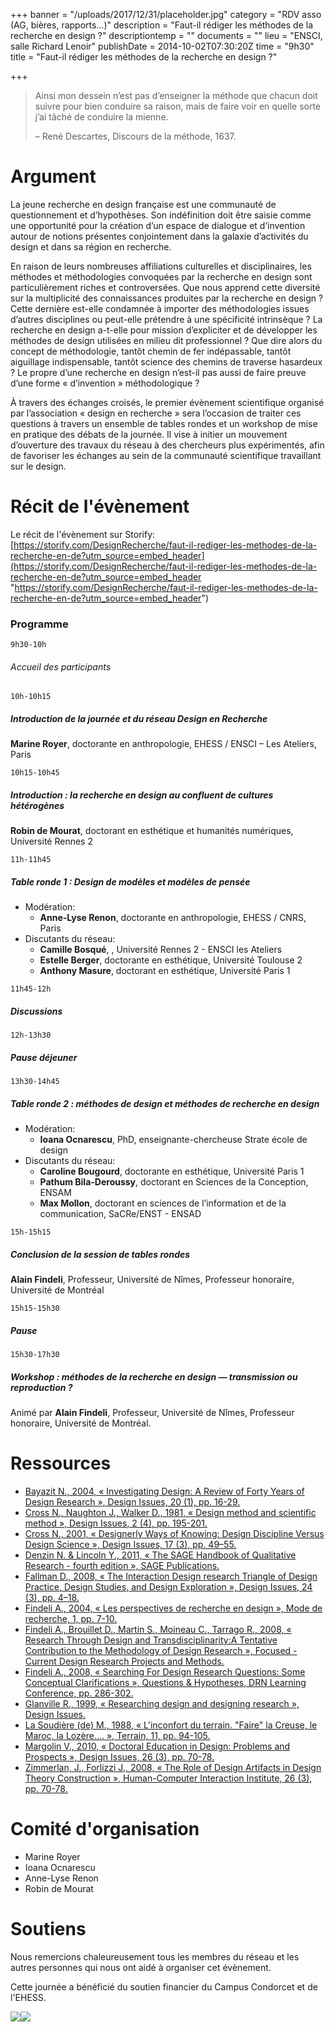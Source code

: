 +++
banner = "/uploads/2017/12/31/placeholder.jpg"
category = "RDV asso (AG, bières, rapports...)"
description = "Faut-il rédiger les méthodes de la recherche en design ?"
descriptiontemp = ""
documents = ""
lieu = "ENSCI, salle Richard Lenoir"
publishDate = 2014-10-02T07:30:20Z
time = "9h30"
title = "Faut-il rédiger les méthodes de la recherche en design ?"

+++
> Ainsi mon dessein n’est pas d’enseigner la méthode que chacun doit suivre pour bien conduire sa raison, mais de faire voir en quelle sorte j’ai tâché de conduire la mienne.
>
> – René Descartes, Discours de la méthode, 1637.

# Argument

La jeune recherche en design française est une communauté de questionnement et d’hypothèses. Son indéfinition doit être saisie comme une opportunité pour la création d’un espace de dialogue et d’invention autour de notions présentes conjointement dans la galaxie d’activités du design et dans sa région en recherche.

En raison de leurs nombreuses affiliations culturelles et disciplinaires, les méthodes et méthodologies convoquées par la recherche en design sont particulièrement riches et controversées. Que nous apprend cette diversité sur la multiplicité des connaissances produites par la recherche en design ? Cette dernière est-elle condamnée à importer des méthodologies issues d’autres disciplines ou peut-elle prétendre à une spécificité intrinsèque ? La recherche en design a-t-elle pour mission d’expliciter et de développer les méthodes de design utilisées en milieu dit professionnel ? Que dire alors du concept de méthodologie, tantôt chemin de fer indépassable, tantôt aiguillage indispensable, tantôt science des chemins de traverse hasardeux ? Le propre d’une recherche en design n’est-il pas aussi de faire preuve d’une forme « d’invention » méthodologique ?

À travers des échanges croisés, le premier évènement scientifique organisé par l’association « design en recherche » sera l’occasion de traiter ces questions à travers un ensemble de tables rondes et un workshop de mise en pratique des débats de la journée. Il vise à initier un mouvement d’ouverture des travaux du réseau à des chercheurs plus expérimentés, afin de favoriser les échanges au sein de la communauté scientifique travaillant sur le design.

# Récit de l'évènement

Le récit de l'évènement sur Storify: [https://storify.com/DesignRecherche/faut-il-rediger-les-methodes-de-la-recherche-en-de?utm_source=embed_header](https://storify.com/DesignRecherche/faut-il-rediger-les-methodes-de-la-recherche-en-de?utm_source=embed_header "https://storify.com/DesignRecherche/faut-il-rediger-les-methodes-de-la-recherche-en-de?utm_source=embed_header")

### Programme

`9h30-10h`

###### Accueil des participants

`10h-10h15`

##### Introduction de la journée et du réseau Design en Recherche

**Marine Royer**, doctorante en anthropologie, EHESS / ENSCI – Les Ateliers, Paris

`10h15-10h45`

##### Introduction : la recherche en design au confluent de cultures hétérogènes

**Robin de Mourat**, doctorant en esthétique et humanités numériques, Université Rennes 2

`11h-11h45`

##### Table ronde 1 : Design de modèles et modèles de pensée

* Modération:
  * **Anne-Lyse Renon**, doctorante en anthropologie, EHESS / CNRS, Paris
* Discutants du réseau:
  * **Camille Bosqué**, , Université Rennes 2 - ENSCI les Ateliers
  * **Estelle Berger**, doctorante en esthétique, Université Toulouse 2
  * **Anthony Masure**, doctorant en esthétique, Université Paris 1

`11h45-12h`

##### Discussions

`12h-13h30`

##### Pause déjeuner

`13h30-14h45`

##### Table ronde 2 : méthodes de design et méthodes de recherche en design

* Modération:
  * **Ioana Ocnarescu**, PhD, enseignante-chercheuse Strate école de design
* Discutants du réseau:
  * **Caroline Bougourd**, doctorante en esthétique, Université Paris 1
  * **Pathum Bila-Deroussy**, doctorant en Sciences de la Conception, ENSAM
  * **Max Mollon**, doctorant en sciences de l’information et de la communication, SaCRe/ENST - ENSAD

`15h-15h15`

##### Conclusion de la session de tables rondes

**Alain Findeli**, Professeur, Université de Nîmes, Professeur honoraire, Université de Montréal

`15h15-15h30`

##### Pause

`15h30-17h30`

##### Workshop : méthodes de la recherche en design — transmission ou reproduction ?

Animé par **Alain Findeli**, Professeur, Université de Nîmes, Professeur honoraire, Université de Montréal.

# Ressources

* [Bayazit N., 2004, « Investigating Design: A Review of Forty Years of Design Research », Design Issues, 20 (1), pp. 16-29.](https://www.google.com/url?q=http://www3.nd.edu/\~amurniek/2011fa/074793604772933739.pdf&sa=D&ust=1599662302582000&usg=AOvVaw3UccQw42THfW2_WmrG7uz_)
* [Cross N., Naughton J., Walker D., 1981, « Design method and scientific method », Design Issues, 2 (4), pp. 195-201.](https://www.google.com/url?q=http://ac.els-cdn.com/0142694X81900508/1-s2.0-0142694X81900508-main.pdf?_tid%3D9730a56a-44c1-11e4-a8bc-00000aacb360%26acdnat%3D1411656078_95a72a95a52844f5f621e165119b69b4&sa=D&ust=1599662302583000&usg=AOvVaw0zCPs1WNfcs2X-EOjvEVLc)
* [Cross N., 2001, « Designerly Ways of Knowing: Design Discipline Versus Design Science », Design Issues, 17 (3), pp. 49–55.](https://www.google.com/url?q=http://oro.open.ac.uk/3281/1/Designerly-_DisciplinevScience.pdf&sa=D&ust=1599662302583000&usg=AOvVaw3h4nQoBZ5JvWfqQyBO6z1Z)
* [Denzin N. & Lincoln Y., 2011, « The SAGE Handbook of Qualitative Research - fourth edition », SAGE Publications.](https://www.google.com/url?q=http://books.google.fr/books?id%3DqEiC-_ELYgIC%26printsec%3Dfrontcover%26dq%3Dqualitative%2Bresearch%2Bhandbook%2B4th%2Bedition%26hl%3Dfr%26sa%3DX%26ei%3DsqAyVJrGBoXa7gaa0ID4DA%26ved%3D0CCAQ6AEwAA%23v%3Donepage%26q%26f%3Dfalse&sa=D&ust=1599662302584000&usg=AOvVaw3anSTzTKepy7tZ62Zv7ixE)
* [Fallman D., 2008, « The Interaction Design research Triangle of Design Practice, Design Studies, and Design Exploration », Design Issues, 24 (3), pp. 4–18.](https://www.google.com/url?q=http://www.mitpressjournals.org/doi/pdf/10.1162/desi.2008.24.3.4&sa=D&ust=1599662302584000&usg=AOvVaw2j4y7Hh_ZWlOq0d187A5jb)
* [Findeli A., 2004, « Les perspectives de recherche en design », Mode de recherche, 1, pp. 7-10.](https://www.google.com/url?q=http://designenrecherche.org/pdf/perspectives-rd.pdf&sa=D&ust=1599662302584000&usg=AOvVaw02uPoflU0ftaSduRHvIR_C)
* [Findeli A., Brouillet D., Martin S., Moineau C., Tarrago R., 2008, « Research Through Design and Transdisciplinarity:A Tentative Contribution to the Methodology of Design Research », Focused - Current Design Research Projects and Methods.](https://www.google.com/url?q=http://5-10-20.ch/\~sdn/SDN08_pdf_conference%2520papers/04_Findeli.pdf&sa=D&ust=1599662302585000&usg=AOvVaw08OXGo0Cyz4uHRHhrIqiW0)
* [Findeli A., 2008, « Searching For Design Research Questions: Some Conceptual Clarifications », Questions & Hypotheses, DRN Learning Conference, pp. 286-302.](https://www.google.com/url?q=http://designenrecherche.org/pdf/findeli-drn.pdf&sa=D&ust=1599662302585000&usg=AOvVaw0_facXAglN9X-p7N0lh6Bo)
* [Glanville R., 1999, « Researching design and designing research », Design Issues.](https://www.google.com/url?q=http://www.ida.liu.se/\~steho/desres/glanville.pdf&sa=D&ust=1599662302586000&usg=AOvVaw2PS6ODXJ27Wg_ww0phr9Wr)
* [La Soudière (de) M., 1988, « L'inconfort du terrain. "Faire" la Creuse, le Maroc, la Lozère.... », Terrain, 11, pp. 94-105.](https://www.google.com/url?q=http://terrain.revues.org/3316&sa=D&ust=1599662302586000&usg=AOvVaw3K3Nw2uDpKfyWBhw3aGAcj)
* [Margolin V., 2010, « Doctoral Education in Design: Problems and Prospects », Design Issues, 26 (3), pp. 70-78.](https://www.google.com/url?q=http://www.mitpressjournals.org/doi/pdf/10.1162/DESI_a_00031&sa=D&ust=1599662302586000&usg=AOvVaw2OVTgx27KeH6KvDVgJZrsP)
* [Zimmerlan, J., Forlizzi J., 2008, « The Role of Design Artifacts in Design Theory Construction », Human-Computer Interaction Institute, 26 (3), pp. 70-78.](https://www.google.com/url?q=http://repository.cmu.edu/cgi/viewcontent.cgi?article%3D1035%26context%3Dhcii&sa=D&ust=1599662302587000&usg=AOvVaw0Ggtezyj9k3oTDh3gYhpOq)

# Comité d'organisation

* Marine Royer
* Ioana Ocnarescu
* Anne-Lyse Renon
* Robin de Mourat

# Soutiens

Nous remercions chaleureusement tous les membres du réseau et les autres personnes qui nous ont aidé à organiser cet évènement.

Cette journée a bénéficié du soutien financier du Campus Condorcet et de l'EHESS.

![](/images/logo-ehess.jpg)![](/images/logo-condorcet.jpg)